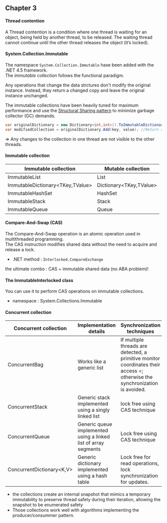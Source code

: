 ## Chapter 3

####  Thread contention

A Thread contention is a condition where one thread is waiting for an object, being held by another thread, to be released.  The waiting thread cannot continue until the other thread releases the object (it’s locked).


#### System.Collection.Immutable

The namespace ```System.Collection.Immutable``` hase been added with the .NET 4.5 framework.  
The _immutable collection_ follows the functional paradigm.  

Any operations that change the data strctures don't modify the original instance. Instead, they return a changed copy and leave the original instance unchanged.

 The immutable collections have  been  heavily  tuned  for  maximum  performance  and  use  the  [Structural  Sharing pattern](https://en.wikipedia.org/wiki/Persistent_data_structure) to minimize garbage collector (GC) demands.
 
 ```cs
 var originalDictionary = new Dictionary<int,int>().ToImmutableDictionary();
 var modifiedCollection = originalDictionary.Add(key, value); //Return a new instance of the dictionary
 ```
 
 => Any changes to the collection in one thread are not visible to the other threads.
 
 
 #### Immutable collection
 
 | Immutable collection             | Mutable collection      |
 |----------------------------------|-------------------------|
 | ImmutableList<T>                 | List<t>                 |
 | ImmutableDictionary<TKey,TValue> | Dictionary<TKey,TValue> |
 | ImmutableHashSet<T>              | HashSet<T>              |
 | ImmutableStack<T>                | Stack<T>                | 
 | ImmutableQueue<T>                | Queue<T>                | 
  
  
 ####  Compare-And-Swap (CAS)
 
 The Compare-And-Swap operation is an atomic operation used in multithreaded programming.  
 The CAS instruction modifies shared data without the need to acquire and release a lock.
 
 - .NET method : ```Interlocked.CompareExchange```
 
 the ultimate combo : CAS + immutable shared data (no ABA problem)!
 
 
 #### The ImmutableInterlocked class
 
 You can use it to perform CAS operations on immutable collections.
 
 - namespace : System.Collections.Immutable
 
 #### Concurrent collection
 
 | Concurrent collection | Implementation details | Synchronization techniques |
 |-----------------------|------------------------|----------------------------|
 | ConcurrentBag<T>      | Works like a generic list | If multiple threads are detected, a primitive monitor coordinates their access =; otherwise the synchronization is avoided. |
 | ConcurrentStack<T>    | Generic stack implemented using a singly linked list | lock free using CAS technique |
 | ConcurrentQueue<T>    | Generic queue implemented using a linked list of array segments | Lock free using CAS technique |
 | ConcurrentDictionary<K,V> | Generic dictionary implemented using a hash table | Lock free for read operations, lock synchronization for updates.
 
 - the collections create an internal snapshot that mimics a temporary immutability to preserve thread safety during their iteration, allowing the snapshot to be enumerated safety
 - Those collections work well with algorithms implementing the producer/consummer pattern.
 
 
 
 
 
